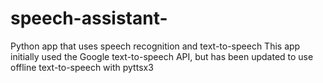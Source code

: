 # speech-assistant-
Python app that uses speech recognition and text-to-speech This app initially used the Google text-to-speech API, but has been updated to use offline text-to-speech with pyttsx3
